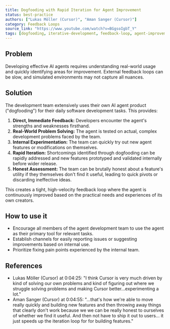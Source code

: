 ```yaml
---
title: Dogfooding with Rapid Iteration for Agent Improvement
status: best-practice
authors: ["Lukas Möller (Cursor)", "Aman Sanger (Cursor)"]
category: Feedback Loops
source_link: "https://www.youtube.com/watch?v=BGgsoIgbT_Y"
tags: [dogfooding, iterative-development, feedback-loop, agent-improvement, internal-testing, product-development]
---
```


## Problem
Developing effective AI agents requires understanding real-world usage and quickly identifying areas for improvement. External feedback loops can be slow, and simulated environments may not capture all nuances.

## Solution
The development team extensively uses their own AI agent product ("dogfooding") for their daily software development tasks. This provides:

1.  **Direct, Immediate Feedback:** Developers encounter the agent's strengths and weaknesses firsthand.
2.  **Real-World Problem Solving:** The agent is tested on actual, complex development problems faced by the team.
3.  **Internal Experimentation:** The team can quickly try out new agent features or modifications on themselves.
4.  **Rapid Iteration:** Shortcomings identified through dogfooding can be rapidly addressed and new features prototyped and validated internally before wider release.
5.  **Honest Assessment:** The team can be brutally honest about a feature's utility if they themselves don't find it useful, leading to quick pivots or discarding ineffective ideas.

This creates a tight, high-velocity feedback loop where the agent is continuously improved based on the practical needs and experiences of its own creators.

## How to use it

- Encourage all members of the agent development team to use the agent as their primary tool for relevant tasks.
- Establish channels for easily reporting issues or suggesting improvements based on internal use.
- Prioritize fixing pain points experienced by the internal team.

## References

- Lukas Möller (Cursor) at 0:04:25: "I think Cursor is very much driven by kind of solving our own problems and kind of figuring out where we struggle solving problems and making Cursor better...experimenting a lot."
- Aman Sanger (Cursor) at 0:04:55: "...that's how we're able to move really quickly and building new features and then throwing away things that clearly don't work because we we can be really honest to ourselves of whether we find it useful. And then not have to ship it out to users... it just speeds up the iteration loop for for building features."